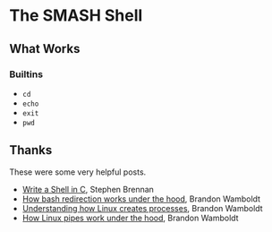 # The SMASH Shell

## What Works

### Builtins

- `cd`
- `echo`
- `exit`
- `pwd`

## Thanks

These were some very helpful posts.

- [Write a Shell in C](https://brennan.io/2015/01/16/write-a-shell-in-c/), Stephen Brennan
- [How bash redirection works under the hood](https://brandonwamboldt.ca/how-bash-redirection-works-under-the-hood-1512/), Brandon Wamboldt
- [Understanding how Linux creates processes](https://brandonwamboldt.ca/how-linux-creates-processes-1528/), Brandon Wamboldt
- [How Linux pipes work under the hood](https://brandonwamboldt.ca/how-linux-pipes-work-under-the-hood-1518/), Brandon Wamboldt
